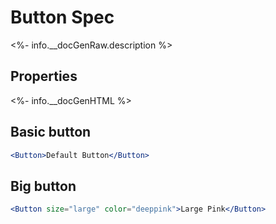﻿# Button Spec

<%- info.__docGenRaw.description %>

## Properties

<%- info.__docGenHTML %>

## Basic button

```jsx
<Button>Default Button</Button>
```

## Big button

```jsx
<Button size="large" color="deeppink">Large Pink</Button>
```
